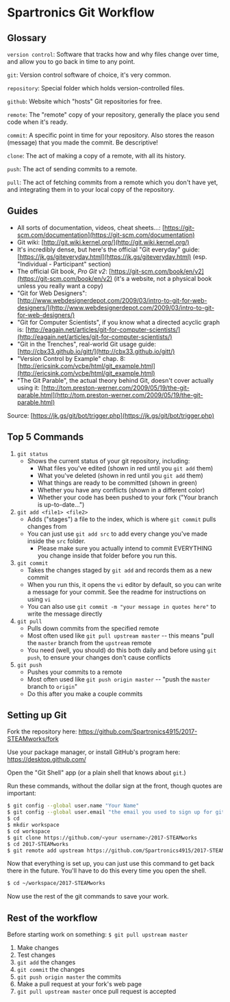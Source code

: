 # Spartronics Git Workflow

## Glossary

`version control`: Software that tracks how and why files change over time, and allow you to go back in time to any point.

`git`: Version control software of choice, it's very common.

`repository`: Special folder which holds version-controlled files.

`github`: Website which "hosts" Git repositories for free.

`remote`: The "remote" copy of your repository, generally the place you send code when it's ready.

`commit`: A specific point in time for your repository. Also stores the reason (message) that you made the commit. Be descriptive!

`clone`: The act of making a copy of a remote, with all its history.

`push`: The act of sending commits to a remote.

`pull`: The act of fetching commits from a remote which you don't have yet, and integrating them in to your local copy of the repository.

## Guides

- All sorts of documentation, videos, cheat sheets...: [https://git-scm.com/documentation](https://git-scm.com/documentation)
- Git wiki: [http://git.wiki.kernel.org/](http://git.wiki.kernel.org/)
- It's incredibly dense, but here's the official "Git everyday" guide: [https://jk.gs/giteveryday.html](https://jk.gs/giteveryday.html) (esp. "Individual - Participant" section)
- The official Git book, _Pro Git v2_: [https://git-scm.com/book/en/v2](https://git-scm.com/book/en/v2) (it's a website, not a physical book unless you really want a copy)
- "Git for Web Designers": [http://www.webdesignerdepot.com/2009/03/intro-to-git-for-web-designers/](http://www.webdesignerdepot.com/2009/03/intro-to-git-for-web-designers/)
- "Git for Computer Scientists", if you know what a directed acyclic graph is: [http://eagain.net/articles/git-for-computer-scientists/](http://eagain.net/articles/git-for-computer-scientists/)
- "Git in the Trenches", real-world Git usage guide: [http://cbx33.github.io/gitt/](http://cbx33.github.io/gitt/)
- "Version Control by Example" chap. 8: [http://ericsink.com/vcbe/html/git_example.html](http://ericsink.com/vcbe/html/git_example.html)
- "The Git Parable", the actual theory behind Git, doesn't cover actually using it: [http://tom.preston-werner.com/2009/05/19/the-git-parable.html](http://tom.preston-werner.com/2009/05/19/the-git-parable.html)

Source: [https://jk.gs/git/bot/trigger.php](https://jk.gs/git/bot/trigger.php)

## Top 5 Commands

1. `git status`
    - Shows the current status of your git repository, including:
        - What files you've edited (shown in red until you `git add` them)
        - What you've deleted (shown in red until you `git add` them)
        - What things are ready to be committed (shown in green)
        - Whether you have any conflicts (shown in a different color)
        - Whether your code has been pushed to your fork ("Your branch is up-to-date...")
1. `git add <file1> <file2>`
    - Adds ("stages") a file to the index, which is where `git commit` pulls changes from
    - You can just use `git add src` to add every change you've made inside the `src` folder.
        - Please make sure you actually intend to commit EVERYTHING you change inside that folder before you run this.
1. `git commit`
    - Takes the changes staged by `git add` and records them as a new commit
    - When you run this, it opens the `vi` editor by default, so you can write a message for your commit. See the readme for instructions on using `vi`
    - You can also use `git commit -m "your message in quotes here"` to write the message directly
1. `git pull`
    - Pulls down commits from the specified remote
    - Most often used like `git pull upstream master` -- this means "pull the `master` branch from the `upstream` remote
    - You need (well, you should) do this both daily and before using `git push`, to ensure your changes don't cause conflicts
1. `git push`
    - Pushes your commits to a remote
    - Most often used like `git push origin master` -- "push the `master` branch to `origin`"
    - Do this after you make a couple commits

## Setting up Git

Fork the repository here: https://github.com/Spartronics4915/2017-STEAMworks/fork

Use your package manager, or install GitHub's program here: https://desktop.github.com/

Open the "Git Shell" app (or a plain shell that knows about `git`.)

Run these commands, without the dollar sign at the front, though quotes are important:

```bash
$ git config --global user.name "Your Name"
$ git config --global user.email "the email you used to sign up for github"
$ cd
$ mkdir workspace
$ cd workspace
$ git clone https://github.com/<your username>/2017-STEAMworks
$ cd 2017-STEAMworks
$ git remote add upstream https://github.com/Spartronics4915/2017-STEAMworks
```

Now that everything is set up, you can just use this command to get back there in the future.  You'll have to do this every time you open the shell.

```bash
$ cd ~/workspace/2017-STEAMworks
```

Now use the rest of the git commands to save your work.

## Rest of the workflow

Before starting work on something: `$ git pull upstream master`

1. Make changes
2. Test changes
3. `git add` the changes
4. `git commit` the changes
5. `git push origin master` the commits
6. Make a pull request at your fork's web page
7. `git pull upstream master` once pull request is accepted
